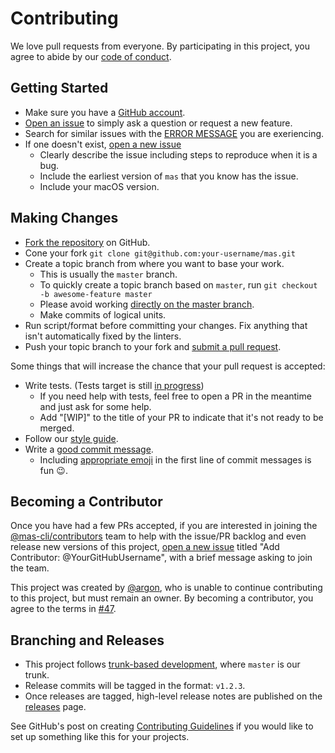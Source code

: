 # Contributing

We love pull requests from everyone. By participating in this project, you agree to abide by our [code of conduct](CODE_OF_CONDUCT.md).

## Getting Started

- Make sure you have a [GitHub account](https://github.com/join).
- [Open an issue](https://github.com/mas-cli/mas/issues/new) to simply ask a question or request a new feature.
- Search for similar issues with the
[ERROR MESSAGE](https://github.com/mas-cli/mas/issues?utf8=%E2%9C%93&q=is%3Aopen+ERROR+MESSAGE)
you are exeriencing.
- If one doesn't exist, [open a new issue](https://github.com/mas-cli/mas/issues/new)
  - Clearly describe the issue including steps to reproduce when it is a bug.
  - Include the earliest version of `mas` that you know has the issue.
  - Include your macOS version.

## Making Changes

- [Fork the repository](https://github.com/mas-cli/mas#fork-destination-box) on GitHub.
- Cone your fork
  `git clone git@github.com:your-username/mas.git`
- Create a topic branch from where you want to base your work.
  - This is usually the `master` branch.
  - To quickly create a topic branch based on `master`, run
     `git checkout -b awesome-feature master`
  - Please avoid working [directly on the master branch](https://softwareengineering.stackexchange.com/questions/223400/when-should-i-stop-committing-to-master-on-new-projects).
  - Make commits of logical units.
- Run script/format before committing your changes. Fix anything that isn't automatically fixed by the linters.
- Push your topic branch to your fork and [submit a pull request](https://github.com/mas-cli/mas/compare/master...your-username:topic-branch).

Some things that will increase the chance that your pull request is accepted:

- Write tests. (Tests target is still [in progress](https://github.com/mas-cli/mas/issues/123))
  - If you need help with tests, feel free to open a PR in the meantime and just ask for some help.
  - Add "[WIP]" to the title of your PR to indicate that it's not ready to be merged.
- Follow our [style guide](docs/style.md).
- Write a [good commit message](http://tbaggery.com/2008/04/19/a-note-about-git-commit-messages.html).
  - Including [appropriate emoji](https://gitmoji.carloscuesta.me/) in the first line of commit messages is fun :wink:.

## Becoming a Contributor

Once you have had a few PRs accepted, if you are interested in joining the
[@mas-cli/contributors](https://github.com/orgs/mas-cli/teams/contributors)
team to help with the issue/PR backlog and even release new versions of this project,
[open a new issue](https://github.com/mas-cli/mas/issues/new)
titled "Add Contributor: @YourGitHubUsername", with a brief message asking to join the team.

This project was created by [@argon](https://github.com/argon), who is unable to continue contributing
to this project, but must remain an owner. By becoming a contributor, you agree to the terms in [#47](https://github.com/mas-cli/mas/issues/47).

## Branching and Releases

- This project follows [trunk-based development](https://trunkbaseddevelopment.com/), where `master` is our trunk.
- Release commits will be tagged in the format: `v1.2.3`.
- Once releases are tagged, high-level release notes are published on the
[releases](https://github.com/mas-cli/mas/releases) page.

See GitHub's post on creating [Contributing Guidelines](https://github.com/blog/1184-contributing-guidelines)
if you would like to set up something like this for your projects.
